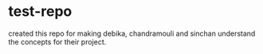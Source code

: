 # test-repo
created this repo for making debika, chandramouli and sinchan understand the concepts for their project.

